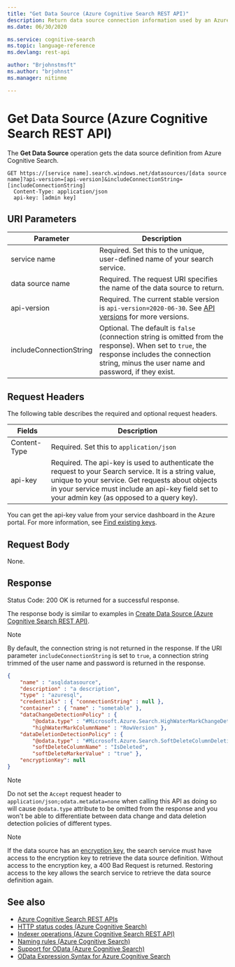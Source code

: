 ```yaml
---
title: "Get Data Source (Azure Cognitive Search REST API)"
description: Return data source connection information used by an Azure Cognitive Searching indexer when crawling an external data source.
ms.date: 06/30/2020

ms.service: cognitive-search
ms.topic: language-reference
ms.devlang: rest-api

author: "Brjohnstmsft"
ms.author: "brjohnst"
ms.manager: nitinme

---
```

# Get Data Source (Azure Cognitive Search REST API)

The **Get Data Source** operation gets the data source definition from Azure Cognitive Search.  

```http
GET https://[service name].search.windows.net/datasources/[data source name]?api-version=[api-version]&includeConnectionString=[includeConnectionString]
  Content-Type: application/json  
  api-key: [admin key]  
```  

## URI Parameters

| Parameter  | Description  |
|-------------|--------------|
| service name | Required. Set this to the unique, user-defined name of your search service. |
| data source name  | Required. The request URI specifies the name of the data source to return.   |
| api-version | Required. The current stable version is `api-version=2020-06-30`. See [API versions](search-service-api-versions.md) for more versions.|
| includeConnectionString | Optional. The default is `false` (connection string is omitted from the response). When set to `true`, the response includes the connection string, minus the user name and password, if they exist.

## Request Headers

The following table describes the required and optional request headers.  

|Fields              |Description      |  
|--------------------|-----------------|  
|Content-Type|Required. Set this to `application/json`|  
|api-key|Required. The api-key is used to authenticate the request to your Search service. It is a string value, unique to your service. Get requests about objects in your service must include an api-key field set to your admin key (as opposed to a query key).|  

You can get the api-key value from your service dashboard in the Azure portal. For more information, see [Find existing keys](https://docs.microsoft.com/azure/search/search-security-api-keys#find-existing-keys).

## Request Body

None.  

## Response

Status Code: 200 OK is returned for a successful response.  

The response body is similar to examples in [Create Data Source &#40;Azure Cognitive Search REST API&#41;](create-data-source.md).  

> [!NOTE]  
> By default, the connection string is not returned in the response. If the URI parameter `includeConnectionString` is set to `true`, a connection string trimmed of the user name and password is returned in the response.

```json
{
    "name" : "asqldatasource",  
    "description" : "a description",  
    "type" : "azuresql",  
    "credentials" : { "connectionString" : null },  
    "container" : { "name" : "sometable" },  
    "dataChangeDetectionPolicy" : {
        "@odata.type" : "#Microsoft.Azure.Search.HighWaterMarkChangeDetectionPolicy",  
        "highWaterMarkColumnName" : "RowVersion" },
    "dataDeletionDetectionPolicy" : {
        "@odata.type" : "#Microsoft.Azure.Search.SoftDeleteColumnDeletionDetectionPolicy",  
        "softDeleteColumnName" : "IsDeleted",
        "softDeleteMarkerValue" : "true" },
    "encryptionKey": null
}  

```  

> [!NOTE]  
> Do not set the `Accept` request header to `application/json;odata.metadata=none` when calling this API as doing so will cause `@odata.type` attribute to be omitted from the response and you won't be able to differentiate between data change and data deletion detection policies of different types.

> [!NOTE]
> If the data source has an [encryption key](https://docs.microsoft.com/azure/search/search-security-manage-encryption-keys), the search service must have access to the encryption key to retrieve the data source definition. Without access to the encryption key, a 400 Bad Request is returned. Restoring access to the key allows the search service to retrieve the data source definition again.

## See also

* [Azure Cognitive Search REST APIs](index.md)
* [HTTP status codes &#40;Azure Cognitive Search&#41;](http-status-codes.md)
* [Indexer operations &#40;Azure Cognitive Search REST API&#41;](indexer-operations.md)
* [Naming rules &#40;Azure Cognitive Search&#41;](naming-rules.md)
* [Support for OData &#40;Azure Cognitive Search&#41;](support-for-odata.md)
* [OData Expression Syntax for Azure Cognitive Search](https://docs.microsoft.com/azure/search/query-odata-filter-orderby-syntax)  
